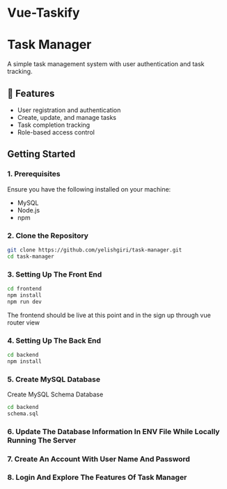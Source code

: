 # Vue-Taskify


# Task Manager  

A simple task management system with user authentication and task tracking.  

## 📌 Features  
- User registration and authentication  
- Create, update, and manage tasks  
- Task completion tracking  
- Role-based access control  

## Getting Started  

### 1. Prerequisites  
Ensure you have the following installed on your machine:  
- MySQL  
- Node.js  
- npm

### 2. Clone the Repository  
```bash
git clone https://github.com/yelishgiri/task-manager.git
cd task-manager
```


### 3. Setting Up The Front End
```bash
cd frontend
npm install
npm run dev
```

The frontend should be live at this point and in the sign up through vue router view


### 4. Setting Up The Back End
```bash
cd backend
npm install

```
### 5. Create MySQL Database

Create MySQL Schema Database
```bash
cd backend
schema.sql
```
### 6. Update The Database Information In ENV File While Locally Running The Server


### 7. Create An Account With User Name And Password

### 8. Login And Explore The Features Of Task Manager









